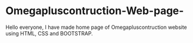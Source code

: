 # Omegapluscontruction-Web-page-
Hello everyone, I have made home page of Omegapluscontruction website using HTML, CSS and BOOTSTRAP.
